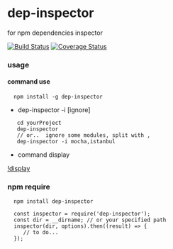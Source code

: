 # dep-inspector
for npm dependencies inspector

[![Build Status](https://travis-ci.org/hongxuanlee/dep-inspector.svg?branch=master)](https://travis-ci.org/hongxuanlee/dep-inspector)
[![Coverage Status](https://coveralls.io/repos/github/hongxuanlee/dep-inspector/badge.svg?branch=master)](https://coveralls.io/github/hongxuanlee/dep-inspector?branch=master)

### usage

#### command use
```
  npm install -g dep-inspector
```

- dep-inspector -i [ignore]

``` 
   cd yourProject
   dep-inspector
   // or..  ignore some modules, split with ,
   dep-inspector -i mocha,istanbul
```

- command display

[!display](display.png)

### npm require

```
  npm install dep-inspector
```

```
  const inspector = require('dep-inspector');
  const dir = __dirname; // or your specified path
  inspector(dir, options).then((result) => {
     // to do...
  });
```




